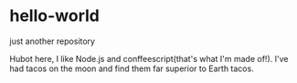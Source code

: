 # hello-world
just another repository

Hubot here, I like Node.js and conffeescript(that's what I'm made of!).
I've had tacos on the moon and find them far superior to Earth tacos.
